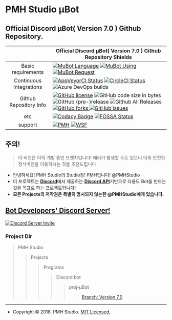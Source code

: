 PMH Studio μBot
================
Official Discord μBot( Version 7.0 ) Github Repository.
--------------------------------------------------------------

|  | Official Discord μBot( Version 7.0 ) Github Repository Shields |
|:-----------------------:|---------------------------------------------------------------------------------------------------------------------------------------------------------------------------------------------------------------------------------------------------------------------------------------------------------------------------------------------------------------------------------------------------------------------------------------------------------------------------------------------------------------------------------------------------------------------------------------------------------------------------------------------------------------------------------------------------------------------------------------------------|
| Basic requirements |  [![MuBot Language](https://img.shields.io/badge/language-javascript-F7DF1E.svg?logo=JavaScript)](https://www.javascript.com) [![MuBot Using](https://img.shields.io/badge/using-node.js-339933.svg?logo=Node.js)](https://nodejs.org) [![MuBot Request](https://img.shields.io/badge/request-discord.js-7289DA.svg?logo=Discord)](https://discord.js.org) |
| Continuous Integrations | [![AppVeyorCI Status](https://img.shields.io/appveyor/ci/PMHStudio/discordmubot.svg?logo=appveyor&logoColor=white&style=popout)](https://ci.appveyor.com/project/PMHStudio/discordmubot/branch/μBot-ver7) [![CircleCI Status](https://img.shields.io/circleci/project/github/PMHStudio/DiscordMuBot.svg?style=popout&logo=CircleCI&colorA=343434)](https://circleci.com/gh/PMHStudio/DiscordMuBot) ![Azure DevOps builds](https://img.shields.io/azure-devops/build/PMHStudio/e725b62a-99f6-4c6e-88bd-dc413da7a185/1/μBot-ver7.svg?logo=microsoft&logoColor=white&style=popout) |
| Github Repository Info | [![GitHub license](https://img.shields.io/github/license/PMHStudio/DiscordMuBot.svg?logo=Github&style=popout&logoColor=white)](https://github.com/PMHStudio/DiscordMuBot/blob/%CE%BCBot-ver7/LICENSE) ![GitHub code size in bytes](https://img.shields.io/github/languages/code-size/PMHStudio/DiscordMuBot.svg?logo=Github&style=popout&logoColor=white) ![GitHub (pre-)release](https://img.shields.io/github/release/PMHStudio/DiscordMuBot/all.svg?logo=Github&style=popout&logoColor=white) ![Github All Releases](https://img.shields.io/github/downloads/PMHStudio/DiscordMuBot/total.svg?logo=Github&style=popout&logoColor=white)[ ![GitHub forks](https://img.shields.io/github/forks/PMHStudio/DiscordMuBot.svg?logo=Github&style=popout&logoColor=white)](https://github.com/PMHStudio/DiscordMuBot/network)[ ![GitHub issues](https://img.shields.io/github/issues/PMHStudio/DiscordMuBot.svg?logo=Github&style=popout&logoColor=white)](https://github.com/PMHStudio/DiscordMuBot/issues) |
| etc | [![Codacy Badge](https://api.codacy.com/project/badge/Grade/6e6865679220427c8504e6ae63d1a0ad)](https://www.codacy.com/app/kok4575/DiscordMuBot?utm_source=github.com&amp;utm_medium=referral&amp;utm_content=PMHStudio/DiscordMuBot&amp;utm_campaign=Badge_Grade) [![FOSSA Status](https://app.fossa.io/api/projects/git%2Bgithub.com%2FPMHStudio%2FDiscordMuBot.svg?type=shield)](https://app.fossa.io/projects/git%2Bgithub.com%2FPMHStudio%2FDiscordMuBot?ref=badge_shield) |
| support | [![PMH](https://img.shields.io/badge/PMHStudio-PMH-7289DA.svg?logo=discord&style=popout)](https://discord.gg/AaQ3VFH) [![WSF](https://img.shields.io/badge/PMHStudio-WSF-7289DA.svg?logo=discord&style=popout)](https://discord.gg/AcDj8U6) |

## 주의!
> 이 버전은 아직 개발 중인 브렌치입니다! 에러가 발생할 수도 있으니 더욱 안전한 정식버전을 이용하시는 것을 추천드립니다

- 안녕하세요! PMH Studio의 Studio장! PMH입니다! @PMHStudio
- 이 프로젝트는 [**Discord**](https://discordapp.com)에서 제공하는 [**Discord API**](https://discordapp.com/developers)기반으로 다용도 Bot을 만드는것을 목표로 하는 프로젝트입니다!
- **모든 Projects의 저작권은 특별히 명시되지 않는한 @PMHStudio에게 있습니다.**

## [**Bot Developers' Discord Server!**](https://discord.io/PMHStudioBots)
[![Discord Server Invite](https://discordapp.com/api/guilds/458629337264947221/widget.png?style=banner3)](https://discord.io/PMHStudioBots)

### Project Dir
> PMH Studio
>> Projects
>>> Programs
>>>> Discord bot
>>>>> proj-μBot
>>>>>> [Branch: Version 7.0](https://github.com/PMHStudio/DiscordMuBot/branches)


--------------------------------------------------------------------------------------


- Copyright &copy; 2018. PMH Studio. [MIT Licensed.](https://github.com/PMHStudio/DiscordMuBot/blob/%CE%BCBot-ver7/LICENSE)
